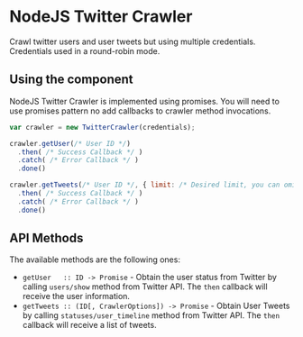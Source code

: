# NodeJS Twitter Crawler

Crawl twitter users and user tweets but using multiple credentials. Credentials
used in a round-robin mode.

## Using the component

NodeJS Twitter Crawler is implemented using promises. You will need to use promises
pattern no add callbacks to crawler method invocations.

```JavaScript
var crawler = new TwitterCrawler(credentials);

crawler.getUser(/* User ID */)
  .then( /* Success Callback */ )
  .catch( /* Error Callback */ )
  .done()

crawler.getTweets(/* User ID */, { limit: /* Desired limit, you can omit this */ })
  .then( /* Success Callback */ )
  .catch( /* Error Callback */ )
  .done()
```

## API Methods

The available methods are the following ones:
  - `getUser   :: ID -> Promise` - Obtain the user status from Twitter by calling `users/show` method from Twitter API. The `then` callback will receive the user information.
  - `getTweets :: (ID[, CrawlerOptions]) -> Promise` - Obtain User Tweets by calling `statuses/user_timeline` method from Twitter API. The `then` callback will receive a list of tweets.
